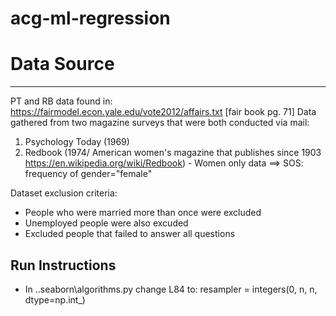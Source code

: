 # acg-ml-regression

# Data Source
-----------
PT and RB data found in: https://fairmodel.econ.yale.edu/vote2012/affairs.txt
[fair book pg. 71]
Data gathered from two magazine surveys that were both conducted via mail:
1) Psychology Today (1969) 
2) Redbook (1974/ American women's magazine that publishes since 1903 https://en.wikipedia.org/wiki/Redbook) - Women only data ==> SOS: frequency of gender="female"

Dataset exclusion criteria:
- People who were married more than once were excluded
- Unemployed people were also excuded
- Excluded people that failed to answer all questions



Run Instructions
----------------

-  In ..seaborn\algorithms.py change L84 to: resampler = integers(0, n, n, dtype=np.int_)
